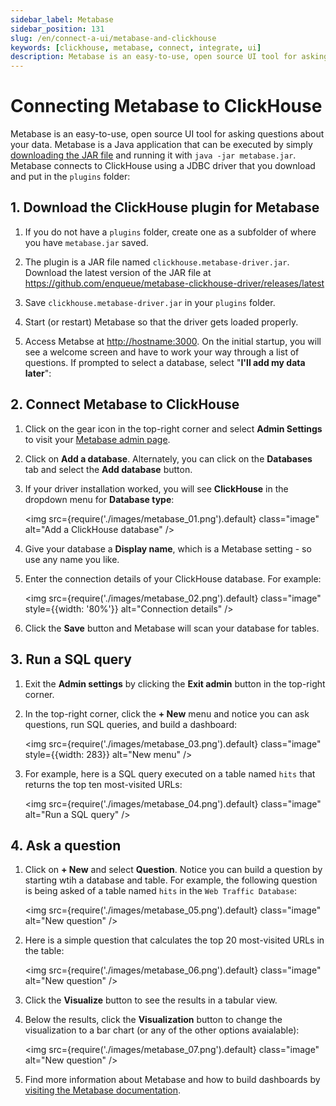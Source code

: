 ```yaml
---
sidebar_label: Metabase
sidebar_position: 131
slug: /en/connect-a-ui/metabase-and-clickhouse
keywords: [clickhouse, metabase, connect, integrate, ui]
description: Metabase is an easy-to-use, open source UI tool for asking questions about your data.
---
```


# Connecting Metabase to ClickHouse

Metabase is an easy-to-use, open source UI tool for asking questions about your data. Metabase is a Java application that can be executed by simply <a href="https://www.metabase.com/start/oss/jar" target="_blank">downloading the JAR file</a> and running it with `java -jar metabase.jar`. Metabase connects to ClickHouse using a JDBC driver that you download and put in the `plugins` folder:

## 1.  Download the ClickHouse plugin for Metabase

1. If you do not have a `plugins` folder, create one as a subfolder of where you have `metabase.jar` saved.

2. The plugin is a JAR file named `clickhouse.metabase-driver.jar`. Download the latest version of the JAR file at <a href="https://github.com/enqueue/metabase-clickhouse-driver/release" target="_blank">https://github.com/enqueue/metabase-clickhouse-driver/releases/latest</a>

3. Save `clickhouse.metabase-driver.jar` in your `plugins` folder.

4. Start (or restart) Metabase so that the driver gets loaded properly.

5. Access Metabse at <a href="http://localhost:3000/" target="_blank">http://hostname:3000</a>. On the initial startup, you will see a welcome screen and have to work your way through a list of questions. If prompted to select a database, select "**I'll add my data later**":


## 2.  Connect Metabase to ClickHouse

1. Click on the gear icon in the top-right corner and select **Admin Settings** to visit your <a href="http://localhost:3000/admin/settings/setup" target="_blank">Metabase admin page</a>.

2. Click on **Add a database**. Alternately, you can click on the **Databases** tab and select the **Add database** button.

3. If your driver installation worked, you will see **ClickHouse** in the dropdown menu for **Database type**:

    <img src={require('./images/metabase_01.png').default} class="image" alt="Add a ClickHouse database" />

4. Give your database a **Display name**, which is a Metabase setting - so use any name you like.

5. Enter the connection details of your ClickHouse database. For example:

    <img src={require('./images/metabase_02.png').default} class="image" style={{width: '80%'}}  alt="Connection details" />

6. Click the **Save** button and Metabase will scan your database for tables. 

## 3. Run a SQL query

1. Exit the **Admin settings** by clicking the **Exit admin** button in the top-right corner.

2. In the top-right corner, click the **+ New** menu and notice you can ask questions, run SQL queries, and build a dashboard:

    <img src={require('./images/metabase_03.png').default} class="image" style={{width: 283}} alt="New menu" />

3. For example, here is a SQL query executed on a table named `hits` that returns the top ten most-visited URLs:

    <img src={require('./images/metabase_04.png').default} class="image" alt="Run a SQL query" />

## 4. Ask a question

1. Click on **+ New** and select **Question**. Notice you can build a question by starting wtih a database and table. For example, the following question is being asked of a table named `hits` in the `Web Traffic Database`:

    <img src={require('./images/metabase_05.png').default} class="image" alt="New question" />


2. Here is a simple question that calculates the top 20 most-visited URLs in the table:

    <img src={require('./images/metabase_06.png').default} class="image" alt="New question" />

3. Click the **Visualize** button to see the results in a tabular view.

4. Below the results, click the **Visualization** button to change the visualization to a bar chart (or any of the other options avaialable):

    <img src={require('./images/metabase_07.png').default} class="image" alt="New question" />

5. Find more information about Metabase and how to build dashboards by <a href="https://www.metabase.com/docs/latest/" target="_blank">visiting the Metabase documentation</a>.
